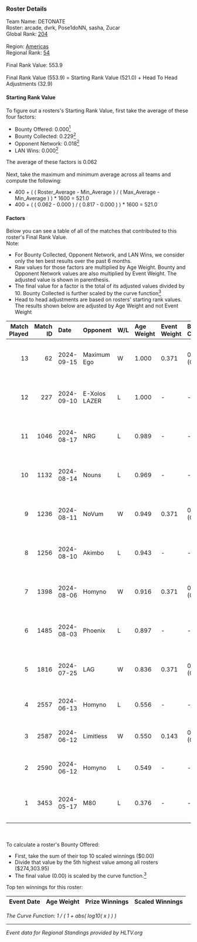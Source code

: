### Roster Details<br />
Team Name: DETONATE<br />
Roster: arcade, dvrk, Pose1doNN, sasha, Zucar<br />
Global Rank: [204](../../standings_global_2024_09_18.md)<br />
<br />
Region: [Americas]( ../../standings_americas_2024_09_18.md)<br />
Regional Rank: [54]( ../../standings_americas_2024_09_18.md)<br />
<br />
Final Rank Value:  553.9<br />
<br />
Final Rank Value (553.9) = Starting Rank Value (521.0) + Head To Head Adjustments (32.9)<br />

#### Starting Rank Value<br />
To figure out a rosters's Starting Rank Value, first take the average of these four factors:<br />
- Bounty Offered: 0.000[<sup>1</sup>](#table2)
- Bounty Collected: 0.229[<sup>2</sup>](#table1)
- Opponent Network: 0.018[<sup>2</sup>](#table1)
- LAN Wins: 0.000[<sup>2</sup>](#table1)

The average of these factors is 0.062<br />
<br />
Next, take the maximum and minimum average across all teams and compute the following:<br />
- 400 + ( ( Roster_Average - Min_Average ) / ( Max_Average - Min_Average ) ) * 1600 = 521.0
- 400 + ( ( 0.062 - 0.000 ) / ( 0.817 - 0.000 ) ) * 1600 = 521.0


#### Factors<br />
Below you can see a table of all of the matches that contributed to this roster's Final Rank Value.<br />
Note:<br />

- For Bounty Collected, Opponent Network, and LAN Wins, we consider only the ten best results over the past 6 months.
- Raw values for those factors are multiplied by Age Weight. Bounty and Opponent Network values are also multiplied by Event Weight. The adjusted value is shown in parenthesis.
- The final value for a factor is the total of its adjusted values divided by 10. Bounty Collected is further scaled by the curve function[<sup>3</sup>](#curveFunction)
- Head to head adjustments are based on rosters' starting rank values. The results shown below are adjusted by Age Weight and not Event Weight
<span id="table1"></span><br />


| Match Played | Match ID | Date       | Opponent      | W/L | Age Weight | Event Weight | Bounty Collected | Opponent Network | LAN Wins  | H2H Adj. | Roster                                  |
| -: | -: | :- | :- | :- | :- | :- | :- | :- | :- | -: | :- |
|           13 |       62 | 2024-09-15 | Maximum Ego   | W   | 1.000      | 0.371        | 0.000 (0.000)    | 0.000 (0.000)    | 0 (0.000) |     9.14 | arcade, dvrk, Pose1doNN, sasha, Zucar   |
|           12 |      227 | 2024-09-10 | E-Xolos LAZER | L   | 1.000      | -            | -                | -                | -         |    -5.72 | arcade, dvrk, Pose1doNN, sasha, Zucar   |
|           11 |     1046 | 2024-08-17 | NRG           | L   | 0.989      | -            | -                | -                | -         |    -2.05 | emothug, Halen, Pose1doNN, sasha, Zucar |
|           10 |     1132 | 2024-08-14 | Nouns         | L   | 0.969      | -            | -                | -                | -         |    -1.57 | emothug, Halen, Pose1doNN, sasha, Zucar |
|            9 |     1236 | 2024-08-11 | NoVum         | W   | 0.949      | 0.371        | 0.000 (0.000)    | 0.032 (0.011)    | 0 (0.000) |     9.12 | Halen, Pose1doNN, rayxts, sasha, Zucar  |
|            8 |     1256 | 2024-08-10 | Akimbo        | L   | 0.943      | -            | -                | -                | -         |    -6.91 | Halen, Pose1doNN, rayxts, sasha, Zucar  |
|            7 |     1398 | 2024-08-06 | Homyno        | W   | 0.916      | 0.371        | 0.007 (0.002)    | 0.164 (0.056)    | 0 (0.000) |    18.35 | Halen, Pose1doNN, rayxts, sasha, Zucar  |
|            6 |     1485 | 2024-08-03 | Phoenix       | L   | 0.897      | -            | -                | -                | -         |    -8.76 | Halen, Pose1doNN, rayxts, sasha, Zucar  |
|            5 |     1816 | 2024-07-25 | LAG           | W   | 0.836      | 0.371        | 0.006 (0.002)    | 0.356 (0.110)    | 0 (0.000) |    22.00 | Halen, Pose1doNN, rayxts, sasha, Zucar  |
|            4 |     2557 | 2024-06-13 | Homyno        | L   | 0.556      | -            | -                | -                | -         |    -5.70 | arcade, dvrk, rayxts, sasha, Zucar      |
|            3 |     2587 | 2024-06-12 | Limitless     | W   | 0.550      | 0.143        | 0.001 (0.000)    | 0.077 (0.006)    | 0 (0.000) |    10.62 | arcade, dvrk, rayxts, sasha, Zucar      |
|            2 |     2590 | 2024-06-12 | Homyno        | L   | 0.549      | -            | -                | -                | -         |    -5.50 | arcade, dvrk, rayxts, sasha, Zucar      |
|            1 |     3453 | 2024-05-17 | M80           | L   | 0.376      | -            | -                | -                | -         |    -0.13 | dvrk, Joshyy, rayxts, sasha, Zucar      |

<br />
<span id="table2"></span><br />
To calculate a roster's Bounty Offered:<br />

- First, take the sum of their top 10 scaled winnings ($0.00)
- Divide that value by the 5th highest value among all rosters ($274,303.95)
- The final value (0.00) is scaled by the curve function.[<sup>3</sup>](#curveFunction)

Top ten winnings for this roster:<br />

| Event Date | Age Weight | Prize Winnings | Scaled Winnings |
| :- | -: | :- | :- |


<span id="curveFunction"></span>_The Curve Function: 1 / ( 1 + abs( log10( x ) ) )_<br />

---
_Event data for Regional Standings provided by HLTV.org_<br />
